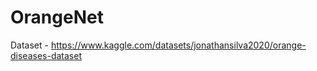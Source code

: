 # **OrangeNet**


Dataset - https://www.kaggle.com/datasets/jonathansilva2020/orange-diseases-dataset
